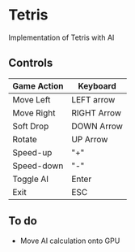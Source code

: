 # Tetris
Implementation of Tetris with AI

## Controls
Game Action  | Keyboard
------------- | -------------
Move Left | LEFT arrow
Move Right | RIGHT Arrow 
Soft Drop | DOWN Arrow
Rotate | UP Arrow
Speed-up | "+"
Speed-down | "-"
Toggle AI | Enter
Exit | ESC

## To do
 * Move AI calculation onto GPU
